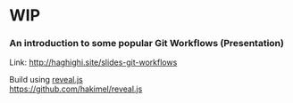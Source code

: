 # WIP

### An introduction to some popular Git Workflows (Presentation)

Link: http://haghighi.site/slides-git-workflows  

Build using [reveal.js](https://revealjs.com/)  
https://github.com/hakimel/reveal.js